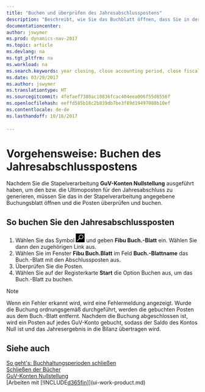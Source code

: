 ```yaml
---
title: "Buchen und überprüfen des Jahresabschlusspostens"
description: "Beschreibt, wie Sie das Buchblatt öffnen, dass Sie in der Stapelverarbeitung \"GuV-Konten Nullstellung\" definier haben und dann den Jahresabschlusseintrag überprüfen und buchen."
documentationcenter: 
author: jswymer
ms.prod: dynamics-nav-2017
ms.topic: article
ms.devlang: na
ms.tgt_pltfrm: na
ms.workload: na
ms.search.keywords: year closing, close accounting period, close fiscal year, bank account detailed trial balance
ms.date: 03/29/2017
ms.author: jswymer
ms.translationtype: HT
ms.sourcegitcommit: 4fefaef7380ac10836fcac404eea006f55d8556f
ms.openlocfilehash: eeffd585b18c2b839db7be3f89d19497080b10ef
ms.contentlocale: de-de
ms.lasthandoff: 10/16/2017

---
```

# <a name="how-to-post-the-year-end-closing-entry"></a>Vorgehensweise: Buchen des Jahresabschlusspostens
Nachdem Sie die Stapelverarbeitung **GuV-Konten Nullstellung** ausgeführt haben, um den bzw. die Ultimoposten für den Jahresabschluss zu generieren, müssen Sie das in der Stapelverarbeitung angegebene Buchungsblatt öffnen und die Posten überprüfen und buchen.

## <a name="to-post-the-year-end-closing-entry"></a>So buchen Sie den Jahresabschlussposten
1. Wählen Sie das Symbol ![Nach Seite oder Bericht suchen](media/ui-search/search_small.png "Nach Seite ober Bericht suchen") und geben **Fibu Buch.-Blatt** ein. Wählen Sie dann den zugehörigen Link aus.
2. Wählen Sie im Fenster **Fibu Buch.Blatt** im Feld **Buch.-Blattname** das Buch.-Blatt mit den Abschlussposten aus.
3. Überprüfen Sie die Posten.
4. Wählen Sie auf der Registerkarte **Start** die Option Buchen aus, um das Buch.-Blatt zu buchen.

> [!NOTE]  
>   Wenn ein Fehler erkannt wird, wird eine Fehlermeldung angezeigt. Wurde die Buchung ordnungsgemäß durchgeführt, werden die gebuchten Posten aus dem Buch.-Blatt entfernt. Nachdem die Buchung abgeschlossen ist, wird ein Posten auf jedes GuV-Konto gebucht, sodass der Saldo des Kontos Null ist und das Jahresergebnis in die Bilanz übertragen wird.

## <a name="see-also"></a>Siehe auch
[So geht's: Buchhaltungsperioden schließen](year-close-account-periods.md)  
[Schließen der Bücher](year-close-books.md)  
[GuV-Konten Nullstellung](year-close-income-statement.md)  
[Arbeiten mit [!INCLUDE[d365fin](includes/d365fin_md.md)]](ui-work-product.md)

